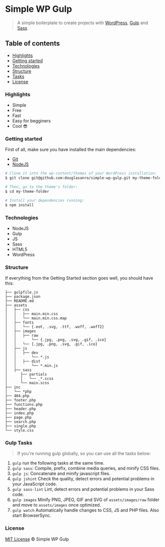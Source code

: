 # Simple WP Gulp

> A simple boilerplate to create projects with [WordPress](https://wordpress.org), [Gulp](http://gulpjs.com) and [Sass](http://sass-lang.com).

## Table of contents

- [Highlights](#highlights)
- [Getting started](#getting-started)
- [Technologies](#technologies)
- [Structure](#structure)
- [Tasks](#tasks)
- [License](#license)

### Highlights

- Simple
- Free
- Fast
- Easy for begginers
- Cool :sunglasses:

### Getting started
First of all, make sure you have installed the main dependencies:

- [Git](https://git-scm.com/downloads)
- [NodeJS](https://nodejs.org/en/download/)

```bash
# Clone it into the wp-content/themes of your WordPress installation:
$ git clone git@github.com:douglasanro/simple-wp-gulp.git my-theme-folder

# Then, go to the theme's folder:
$ cd my-theme-folder

# Install your dependencies running:
$ npm install
```

### Technologies

- NodeJS
- Gulp
- JS
- Sass
- HTML5
- WordPress

### Structure

If everything from the Getting Started section goes well, you should have this:

```
├── gulpfile.js
├── package.json
├── README.md
├── assets
│	├── css
│	│   ├── main.min.css
│	│   └── main.min.css.map
│	├── fonts
│	│   └── {.eot, .svg, .ttf, .woff, .woff2}
│	├── images
│	│   ├── raw
│	│       └── {.jpg, .png, .svg, .gif, .ico}
│	│   └── {.jpg, .png, .svg, .gif, .ico}
│	├── js
│	│   ├── dev
│	│       └── *.js
│	│   ├── dist
│	│       └── *.min.js
│	├── sass
│	   ├── partials
│	   │   └── _*.scss
│	   └── main.scss
├── inc
│	└── *php
├── 404.php
├── footer.php
├── functions.php
├── header.php
├── index.php
├── page.php
├── search.php
├── single.php
└── style.css
```

### Gulp Tasks

> If you're running gulp globally, so you can use all the tasks below:

1. `gulp`  run the following tasks at the same time.
2. `gulp sass`: Compile, prefix, combine media queries, and minify CSS files.
3. `gulp js`: Concatenate and minify javascript files.
4. `gulp jshint` Check the quality, detect errors and potential problems in your JavaScript code.
5. `gulp sass-lint` Lint, detect errors and potential problems in your Sass code.
6. `gulp images` Minify PNG, JPEG, GIF and SVG of `assets/images/raw` folder and move to `assets/images` once optimized.
7. `gulp watch` Automatically handle changes to CSS, JS and PHP files. Also start BrowserSync.

### License
[MIT License](LICENSE) © Simple WP Gulp
